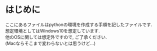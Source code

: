 # はじめに
ここにあるファイルはpythonの環境を作成する手順を記したファイルです.  
想定環境としてはWindows10を想定しています.  
他のOSに関しては想定外ですので, ご了承ください.  
(Macならそこまで変わらないとは思うけど…)